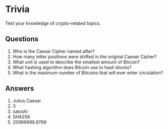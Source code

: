 # Trivia
Test your knowledge of crypto-related topics.

## Questions
1. Who is the Caesar Cipher named after?
2. How many letter positions were shifted in the original Caeser Cipher?
3. What unit is used to describe the smallest amount of Bitcoin?
4. What hashing algorithm does Bitcoin use to hash blocks?
5. What is the maximum number of Bitcoins that will ever enter circulation?

## Answers
1. Julius Caesar
2. 3
3. satoshi
4. SHA256
5. 20999999.9769
